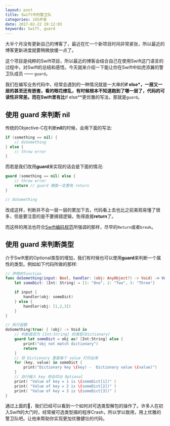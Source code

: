 ```yaml
---
layout: post
title: Swift中的警卫队
categories: iOS开发
date: 2017-02-22 19:12:03
keywords: Swift, guard
---
```



大半个月没有更新自己的博客了，最近在忙一个新项目时间非常紧张，所以最近的博客更新进度就要稍微放缓一点了。

这个项目是纯粹的Swift项目，所以最近的博客会结合自己在使用Swift这门语言的过程中，对Swift的总结和感悟。今天就来介绍一下能让你在Swift中如虎添翼的警卫队成员 —— `guard`。

我们在编写业务代码中，经常会遇到的一种情况就是一大串的**if else*，一层又一层的甚至还有嵌套，看的眼花缭乱，有时候根本不知道跑到了哪一层了，代码的可读性非常差。而在Swift里有比**if else**更优雅的写法，那就是`guard`。

<!--more-->

## 使用 guard 来判断 nil

传统的Objective-C在判断**nil**的时候，会用下面的写法:

```swift
if (something == nil) {
    // doSomething
} else {
    // throw error
}
```

而若是我们改用**guard**来实现的话会是下面的情况:

```swift
guard (something == nil) else {
    // throw error
    return // guard 裡面一定要有 return
}

// doSomething
```

改成这样，判断并不会一层一层的累加下去，代码看上去也比之前美观易懂了很多，但是要注意的是不要搞错逻辑，免得直接**return**了。

而这样的用法也符合[Swift编码规范](https://github.com/github/swift-style-guide)所强调的那样，尽早的`Return`或者`break`。

## 使用 guard 来判断类型

介于Swift里的Optional类型的增加，我们有时候也可以使用**guard**来判断一个属性的类型。例如如下代码所做的那样:

```swift
// 声明的function
func doSomething(input: Bool, handler: (obj: AnyObject?) -> Void) -> Void {
    let someDict: [Int: String] = [1: "One", 2: "Two", 3: "Three"]

    if input {
        handler(obj: someDict)
    } else {
        handler(obj: [1,2,3])
    }
}

// 执行函数
doSomething(true) { (obj) -> Void in
    // 判断是否为 [Int:String] 的类型(Dictionary)
    guard let someDict = obj as? [Int:String] else {
        print("obj not match dictionary")
        return
    }
    // 将 Dictionary 里面每个 value 打印出来
    for (key, value) in someDict {
        print("Dictionary key \(key) -  Dictionary value \(value)")
    }
    // 自行输入 key 但会印出 Optional
    print( "Value of key = 1 is \(someDict[1])" )
    print( "Value of key = 2 is \(someDict[2])" )
    print( "Value of key = 3 is \(someDict[3])" )
}
```

通过上面的🌰，我们已经可以看到一个如何对可选类型解包的操作了。许多人在初入Swift的大门时，经常被可选类型搞的程序Crash，所以学以致用，用上优雅的警卫队吧。让他来帮助你实现更加优雅健壮的代码。